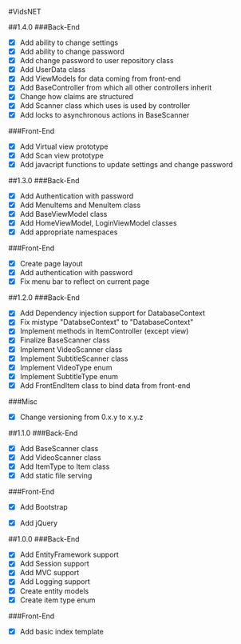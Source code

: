 #VidsNET

##1.4.0
###Back-End
- [x] Add ability to change settings
- [x] Add ability to change password
- [x] Add change password to user repository class
- [x] Add UserData class
- [x] Add ViewModels for data coming from front-end
- [x] Add BaseController from which all other controllers inherit
- [x] Change how claims are structured
- [x] Add Scanner class which uses is used by controller
- [x] Add locks to asynchronous actions in BaseScanner

###Front-End
- [x] Add Virtual view prototype
- [x] Add Scan view prototype
- [x] Add javacript functions to update settings and change password

##1.3.0
###Back-End
- [x] Add Authentication with password
- [x] Add MenuItems and MenuItem class
- [x] Add BaseViewModel class
- [x] Add HomeViewModel, LoginViewModel classes
- [x] Add appropriate namespaces

###Front-End
- [x] Create page layout
- [x] Add authentication with password
- [x] Fix menu bar to reflect on current page

##1.2.0
###Back-End
- [x] Add Dependency injection support for DatabaseContext
- [x] Fix mistype "DatabseContext" to "DatabaseContext"
- [x] Implement methods in ItemController (except view)
- [x] Finalize BaseScanner class
- [x] Implement VideoScanner class
- [x] Implement SubtitleScanner class
- [x] Implement VideoType enum
- [x] Implement SubtitleType enum
- [x] Add FrontEndItem class to bind data from front-end

###Misc
- [x] Change versioning from 0.x.y to x.y.z

##1.1.0
###Back-End
- [x] Add BaseScanner class
- [x] Add VideoScanner class
- [x] Add ItemType to Item class
- [x] Add static file serving

###Front-End
- [x] Add Bootstrap 
- [x] Add jQuery


##1.0.0
###Back-End
- [x] Add EntityFramework support
- [x] Add Session support
- [x] Add MVC support
- [x] Add Logging support
- [x] Create entity models 
- [x] Create item type enum

###Front-End
- [x] Add basic index template